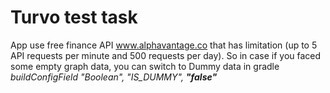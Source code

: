 # Turvo test task

App use free finance API www.alphavantage.co that has limitation (up to 5 API requests per minute and 500 requests per day).
So in case if you faced some empty graph data, you can switch to Dummy data in gradle *buildConfigField "Boolean", "IS_DUMMY", **"false"***
